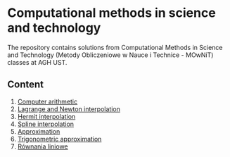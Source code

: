 # Computational methods in science and technology

The repository contains solutions from Computational Methods in Science and Technology 
(Metody Obliczeniowe w Nauce i Technice - MOwNiT) classes at AGH UST.

## Content

1. [Computer arithmetic](https://github.com/zawislakm/MOwNiT_AGH_UST/tree/master/Lab2)
2. [Lagrange and Newton interpolation](https://github.com/zawislakm/MOwNiT_AGH_UST/tree/master/Lab3)
3. [Hermit interpolation](https://github.com/zawislakm/MOwNiT_AGH_UST/tree/master/Lab3)
4. [Spline interpolation](https://github.com/zawislakm/MOwNiT_AGH_UST/tree/master/Lab4)
5. [Approximation](https://github.com/zawislakm/MOwNiT_AGH_UST/tree/master/Lab5)
6. [Trigonometric approximation](https://github.com/zawislakm/MOwNiT_AGH_UST/tree/master/Lab6)
7. [Równania liniowe](https://github.com/zawislakm/MOwNiT_AGH_UST/tree/master/Lab6)